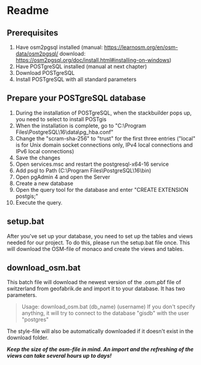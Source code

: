 # Readme

## Prerequisites
1. Have osm2pgsql installed (manual: https://learnosm.org/en/osm-data/osm2pgsql/ download:             https://osm2pgsql.org/doc/install.html#installing-on-windows)
2. Have POSTgreSQL installed (manual at next chapter)
3. Download POSTgreSQL
4. Install POSTgreSQL with all standard parameters

## Prepare your POSTgreSQL database
1. During the installation of POSTgreSQL, when the stackbuilder pops up, you need to select to install POSTgis
2. When the installation is complete, go to "C:\Program Files\PostgreSQL\16\data\pg_hba.conf"
3. Change the "scram-sha-256" to "trust" for the first three entries ("local" is for Unix domain socket connections only, IPv4 local connections and IPv6 local connections)
4. Save the changes
5. Open services.msc and restart the postgresql-x64-16 service
6. Add psql to Path (C:\Program Files\PostgreSQL\16\bin)
7. Open pgAdmin 4 and open the Server
8. Create a new database
9. Open the query tool for the database and enter "CREATE EXTENSION postgis;"
10. Execute the query.

## setup.bat
After you've set up your database, you need to set up the tables and views needed for our project.
To do this, please run the setup.bat file once. This will download the OSM-file of monaco and create the views and tables.

## download_osm.bat
This batch file will download the newest version of the .osm.pbf file of switzerland from geofabrik.de and import it to your database.
It has two parameters.

> Usage: download_osm.bat (db_name) (username)
If you don't specify anything, it will try to connect to the database "gisdb" with the user "postgres"

The style-file will also be automatically downloaded if it doesn't exist in the download folder.

***Keep the size of the osm-file in mind. An import and the refreshing of the views can take several hours up to days!***
